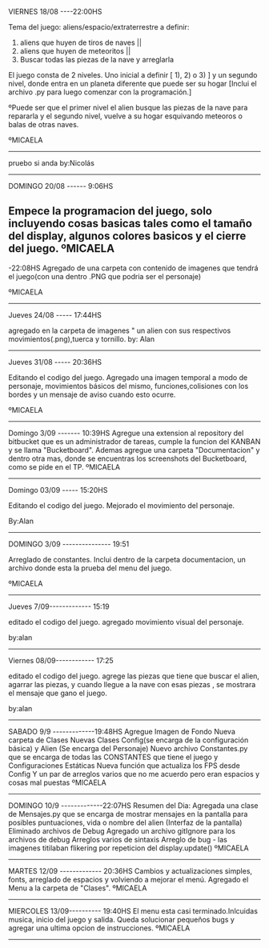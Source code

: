 ﻿VIERNES 18/08 ----22:00HS

Tema del juego: aliens/espacio/extraterrestre
a definir:
1) aliens que huyen de tiros de naves || 
2) aliens que huyen de meteoritos ||                  
3) Buscar todas las piezas de la nave y arreglarla


El juego consta de 2 niveles. Uno inicial a definir [ 1), 2) o 3) ] y un segundo nivel, donde entra en un planeta diferente que puede ser su hogar
[Inclui el archivo .py para luego comenzar con la programación.]

ºPuede ser que el primer nivel el alien busque las piezas de la nave para repararla y el segundo nivel, vuelve a su hogar esquivando meteoros o balas de otras naves.

ºMICAELA

**********************************************************

pruebo si anda
by:Nicolás
**********************************************************

DOMINGO 20/08 ------ 9:06HS

Empece la programacion del juego, solo incluyendo cosas basicas tales como el tamaño del display, algunos colores basicos y el cierre del juego.
ºMICAELA
-
-22:08HS
Agregado de una carpeta con contenido de imagenes que tendrá el juego(con una dentro .PNG que podria ser el personaje)

ºMICAELA
 
***********************************************************

Jueves 24/08 ----- 17:44HS

agregado en la carpeta de imagenes " un alien con sus respectivos movimientos(.png),tuerca y tornillo.
by: Alan
**********************************************************

Jueves 31/08 ----- 20:36HS

Editando el codigo del juego. Agregado una imagen temporal a modo de personaje, movimientos básicos del mismo, funciones,colisiones con los bordes y un mensaje de aviso cuando esto ocurre.

ºMICAELA

***********************************************************

Domingo 3/09 ------- 10:39HS
Agregue una extension al repository del bitbucket que es un administrador de tareas, cumple la funcion del KANBAN y se llama "Bucketboard". Ademas agregue una carpeta "Documentacion" y dentro otra mas, donde se encuentras los screenshots del Bucketboard, como se pide en el TP.
ºMICAELA

*********************************************************

Domingo 03/09 ----- 15:20HS

Editando el codigo del juego. Mejorado el movimiento del personaje.

By:Alan

************************************************

DOMINGO 3/09 --------------- 19:51

Arreglado de constantes. Inclui dentro de la carpeta documentacion, un archivo donde esta la prueba del menu del juego.

ºMICAELA
***********************************************

Jueves 7/09------------- 15:19

editado el codigo del juego. agregado movimiento visual del personaje.

by:alan

******************************
Viernes 08/09------------ 17:25

editado el codigo del juego. agrege las piezas que tiene que buscar el alien, agarrar las piezas, y cuando llegue a la nave con esas piezas , se mostrara el mensaje que gano el juego. 

by:alan
***************************
SABADO 9/9 -------------19:48HS
Agregue Imagen de Fondo
Nueva carpeta de Clases
Nuevas Clases Config(se encarga de la configuración básica) y Alien (Se encarga del Personaje)
Nuevo archivo Constantes.py que se encarga de todas las CONSTANTES que tiene el juego y Configuraciones Estáticas
Nueva función que actualiza los FPS desde Config
Y un par de arreglos varios que no me acuerdo pero eran espacios y cosas mal puestas
ºMICAELA
************************************
DOMINGO 10/9 -------------22:07HS
Resumen del Dia:
Agregada una clase de Mensajes.py que se encarga de mostrar mensajes en la pantalla para posibles puntuaciones, vida o nombre del alien (Interfaz de la pantalla)
Eliminado archivos de Debug
Agregado un archivo gitIgnore para los archivos de debug
Arreglos varios de sintaxis
Arreglo de bug - las imagenes titilaban flikering por repeticion del display.update()
ºMICAELA
************************************
MARTES 12/09 ------------- 20:36HS
Cambios y actualizaciones simples, fonts, arreglado de espacios y volviendo a mejorar el menú. Agregado el Menu a la carpeta de "Clases".
ºMICAELA
**************************************
MIERCOLES 13/09---------- 19:40HS
El menu esta casi terminado.Inlcuidas musica, inicio del juego y salida. Queda solucionar pequeños bugs y agregar una ultima opcion de instrucciones.
ºMICAELA
***************************************************